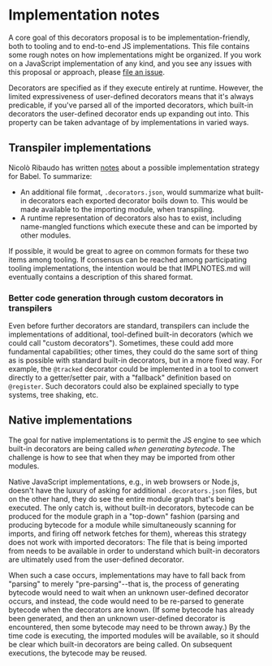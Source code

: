 # Implementation notes

A core goal of this decorators proposal is to be implementation-friendly, both to tooling and to end-to-end JS implementations. This file contains some rough notes on how implementations might be organized. If you work on a JavaScript implementation of any kind, and you see any issues with this proposal or approach, please [file an issue](https://github.com/tc39/proposal-decorators/issues/new).

Decorators are specified as if they execute entirely at runtime. However, the limited expressiveness of user-defined decorators means that it's always predicable, if you've parsed all of the imported decorators, which built-in decorators the user-defined decorator ends up expanding out into. This property can be taken advantage of by implementations in varied ways.

## Transpiler implementations

Nicolò Ribaudo has written [notes](https://hackmd.io/44ErLPn8Qi6FshyoTcrXcA?view#) about a possible implementation strategy for Babel. To summarize:
- An additional file format, `.decorators.json`, would summarize what built-in decorators each exported decorator boils down to. This would be made available to the importing module, when transpiling.
- A runtime representation of decorators also has to exist, including name-mangled functions which execute these and can be imported by other modules.

If possible, it would be great to agree on common formats for these two items among tooling. If consensus can be reached among participating tooling implementations, the intention would be that IMPLNOTES.md will eventually contains a description of this shared format.

### Better code generation through custom decorators in transpilers

Even before further decorators are standard, transpilers can include the implementations of additional, tool-defined built-in decorators (which we could call "custom decorators"). Sometimes, these could add more fundamental capabilities; other times, they could do the same sort of thing as is possible with standard built-in decorators, but in a more fixed way. For example, the `@tracked` decorator could be implemented in a tool to convert directly to a getter/setter pair, with a "fallback" definition based on `@register`. Such decorators could also be explained specially to type systems, tree shaking, etc.

## Native implementations

The goal for native implementations is to permit the JS engine to see which built-in decorators are being called *when generating bytecode*. The challenge is how to see that when they may be imported from other modules.

Native JavaScript implementations, e.g., in web browsers or Node.js, doesn't have the luxury of asking for additional `.decorators.json` files, but on the other hand, they do see the entire module graph that's being executed. The only catch is, without built-in decorators, bytecode can be produced for the module graph in a "top-down" fashion (parsing and producing bytecode for a module while simultaneously scanning for imports, and firing off network fetches for them), whereas this strategy does not work with imported decorators: The file that is being imported from needs to be available in order to understand which built-in decorators are ultimately used from the user-defined decorator.

When such a case occurs, implementations may have to fall back from "parsing" to merely "pre-parsing"--that is, the process of generating bytecode would need to wait when an unknown user-defined decorator occurs, and instead, the code would need to be re-parsed to generate bytecode when the decorators are known. (If some bytecode has already been generated, and then an unknown user-defined decorator is encountered, then some bytecode may need to be thrown away.) By the time code is executing, the imported modules will be available, so it should be clear which built-in decorators are being called. On subsequent executions, the bytecode may be reused.
